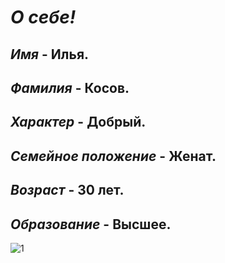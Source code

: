 # _*О себе!*_
## _Имя_ - Илья.
## _Фамилия_ - Косов.
## _Характер_ - Добрый.
## _Семейное положение_ - Женат.
## _Возраст_ - 30 лет.
## _Образование_ - Высшее.

![1](https://user-images.githubusercontent.com/88699121/208988351-048bb95d-1f6a-424a-9d33-fb2d8fd67543.jpg)
